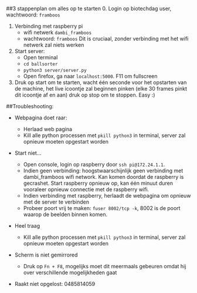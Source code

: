 ##3 stappenplan om alles op te starten
0. Login op biotechdag user, wachtwoord: `framboos`
1. Verbinding met raspberry pi
    * wifi netwerk `dambi_framboos`
    * wachtwoord: `framboos`
Dit is cruciaal, zonder verbinding met het wifi netwerk zal niets werken
2. Start server:
    * Open terminal
    * `cd ballsorter`
    * `python3 server/server.py`
    * Open firefox, ga naar `localhost:5000`. F11 om fullscreen
3. Druk op start om te starten, wacht één seconde voor het opstarten van de machine, het live icoontje zal beginnen pinken (elke 30 frames pinkt dit icoontje af en aan) druk op stop om te stoppen. Easy :)


##Troubleshooting:
* Webpagina doet raar:
    * Herlaad web pagina
    * Kill alle python processen met `pkill python3` in terminal, server zal opnieuw moeten opgestart worden

* Start niet…
    * Open console, login op raspberry door `ssh pi@172.24.1.1`. 
    * Indien geen verbinding: hoogstwaarschijnlijk geen verbinding met dambi_framboos wifi network. Kan komen doordat de raspberry is gecrashet. Start raspberry opnieuw op, kan één minuut duren vooraleer opnieuw connectie met de raspberry wifi.
    * Indien verbinding met raspberry, herlaadt de webpagina om opnieuw met de server te verbinden
    * Probeer poort vrij te maken: `fuser 8002/tcp -k`, 8002 is de poort waarop de beelden binnen komen.

* Heel traag
    * Kill alle python processen met `pkill python3` in terminal, server zal opnieuw moeten opgestart worden
    
* Scherm is niet gemirrored
    * Druk op `Fn + F8`, mogelijks moet dit meermaals gebeuren omdat hij over verschillende mogelijkheden gaat
    
* Raakt niet opgelost: 0485814059